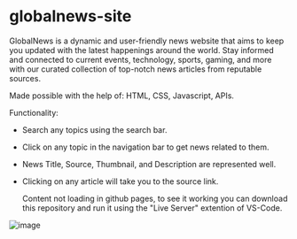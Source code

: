 # globalnews-site
GlobalNews is a dynamic and user-friendly news website that aims to keep you updated with the latest happenings around the world. Stay informed and connected to current events, technology, sports, gaming, and more with our curated collection of top-notch news articles from reputable sources.

Made possible with the help of: HTML, CSS, Javascript, APIs.

Functionality:
- Search any topics using the search bar.
- Click on any topic in the navigation bar to get news related to them.
- News Title, Source, Thumbnail, and Description are represented well.
- Clicking on any article will take you to the source link.

  Content not loading in github pages, to see it working you can download this repository and run it using the "Live Server" extention of VS-Code.
  
![image](https://github.com/RahulBRB/globalnews-site/assets/86495244/e54c198e-50ed-487f-ad1f-82db2bf157e2)
